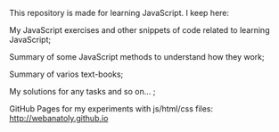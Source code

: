 This repository is made for learning JavaScript. I keep here:

My JavaScript exercises and other snippets of code related to learning JavaScript; 

Summary of some JavaScript methods to understand how they work; 

Summary of varios text-books;

My solutions for any tasks and so on... ;

GitHub Pages for my experiments with js/html/css files: http://webanatoly.github.io
